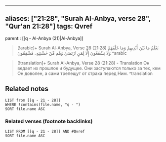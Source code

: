 
---
aliases: ["21:28", "Surah Al-Anbya, verse 28", "Qur'an 21:28"]
tags: Qvref
---

parent:: [[q - Al-Anbya (21)|Al-Anbya]]

> [!arabic]+ Surah Al-Anbya, Verse 28 (21:28)
> <span class="quran-arabic">يَعْلَمُ مَا بَيْنَ أَيْدِيهِمْ وَمَا خَلْفَهُمْ وَلَا يَشْفَعُونَ إِلَّا لِمَنِ ٱرْتَضَىٰ وَهُم مِّنْ خَشْيَتِهِۦ مُشْفِقُونَ</span>
^arabic

> [!translation]+ Surah Al-Anbya, Verse 28 (21:28) - Translation
> Он ведает их прошлое и будущее. Они заступаются только за тех, кем Он доволен, а сами трепещут от страха перед Ним.
^translation



## Related notes
```dataview
LIST from [[q - 21 - 28]]
WHERE !contains(file.name, "q - ")
SORT file.name ASC
```

### Related verses (footnote backlinks)
```dataview
LIST FROM [[q - 21 - 28]] AND #Qvref
SORT file.name ASC
```

